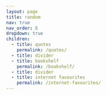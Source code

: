 ```yaml
---
layout: page
title: random
nav: true
nav_order: 8
dropdown: true
children:
  - title: quotes
    permalink: /quotes/
  - title: divider
  - title: bookshelf
    permalink: /bookshelf/
  - title: divider
  - title: internet favourites
    permalink: /internet-favourites/
---
```

